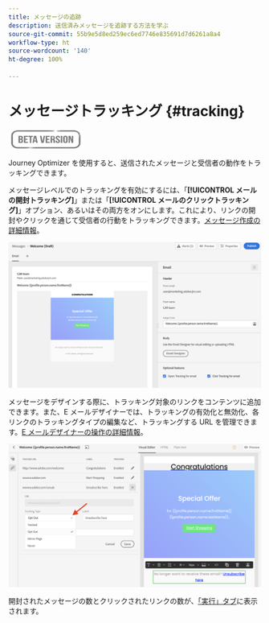 ```yaml
---
title: メッセージの追跡
description: 送信済みメッセージを追跡する方法を学ぶ
source-git-commit: 55b9e5d8ed259ec6ed7746e835691d7d6261a8a4
workflow-type: ht
source-wordcount: '140'
ht-degree: 100%

---
```


# メッセージトラッキング {#tracking}

![](assets/do-not-localize/badge.png)

Journey Optimizer を使用すると、送信されたメッセージと受信者の動作をトラッキングできます。

メッセージレベルでのトラッキングを有効にするには、「**[!UICONTROL メールの開封トラッキング]**」または「**[!UICONTROL メールのクリックトラッキング]**」オプション、あるいはその両方をオンにします。これにより、リンクの開封やクリックを通じて受信者の行動をトラッキングできます。[メッセージ作成の詳細情報](create-message.md)。

![](assets/message-tracking.png)

メッセージをデザインする際に、トラッキング対象のリンクをコンテンツに追加できます。また、E メールデザイナーでは、トラッキングの有効化と無効化、各リンクのトラッキングタイプの編集など、トラッキングする URL を管理できます。[E メールデザイナーの操作の詳細情報](create-email-content.md)。

![](assets/message-tracked-links.png)

開封されたメッセージの数とクリックされたリンクの数が、[「実行」タブ](message-monitoring.md)に表示されます。
